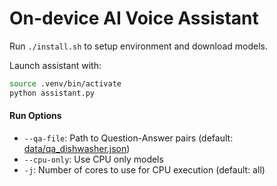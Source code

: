 # On-device AI Voice Assistant

Run `./install.sh` to setup environment and download models.

Launch assistant with:
```sh
source .venv/bin/activate
python assistant.py
```

#### Run Options
* `--qa-file`: Path to Question-Answer pairs (default: [data/qa_dishwasher.json](data/qa_dishwasher.json))
* `--cpu-only`: Use CPU only models
* `-j`: Number of cores to use for CPU execution (default: all)

